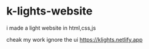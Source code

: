# k-lights-website

i made a light website in html,css,js


cheak my work ignore the ui https://klights.netlify.app
